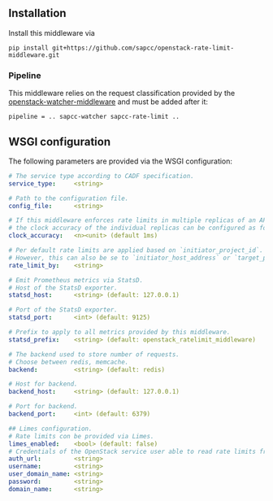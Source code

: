 Installation
------------

Install this middleware via
```
pip install git+https://github.com/sapcc/openstack-rate-limit-middleware.git 
```

### Pipeline 

This middleware relies on the request classification provided by the [openstack-watcher-middleware](https://github.com/sapcc/openstack-watcher-middleware)
and must be added after it:
```
pipeline = .. sapcc-watcher sapcc-rate-limit ..
```

## WSGI configuration

The following parameters are provided via the WSGI configuration:
```yaml
# The service type according to CADF specification.
service_type:     <string>

# Path to the configuration file.
config_file:      <string>

# If this middleware enforces rate limits in multiple replicas of an API,
# the clock accuracy of the individual replicas can be configured as follows.
clock_accuracy:   <n><unit> (default 1ms)

# Per default rate limits are applied based on `initiator_project_id`.
# However, this can also be se to `initiator_host_address` or `target_project_id`.
rate_limit_by:    <string>

# Emit Prometheus metrics via StatsD.
# Host of the StatsD exporter.
statsd_host:      <string> (default: 127.0.0.1)

# Port of the StatsD exporter.
statsd_port:      <int> (default: 9125)

# Prefix to apply to all metrics provided by this middleware.
statsd_prefix:    <string> (default: openstack_ratelimit_middleware)

# The backend used to store number of requests.
# Choose between redis, memcache.
backend:          <string> (default: redis)

# Host for backend.
backend_host:     <string> (default: 127.0.0.1)

# Port for backend.
backend_port:     <int> (default: 6379)

## Limes configuration.
# Rate limits con be provided via Limes.
limes_enabled:    <bool> (default: false)
# Credentials of the OpenStack service user able to read rate limits from Limes.
auth_url:         <string>
username:         <string>
user_domain_name: <string>
password:         <string>
domain_name:      <string>
```
